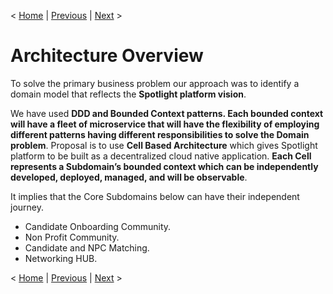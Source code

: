 < [Home](../README.md) | [Previous](./1_Arch_TableofContent.md) | [Next](./2_Arch_SpotlightContextDiagram.md) >

# Architecture Overview 
To solve the primary business problem our approach was to identify a domain model that reflects the **Spotlight platform vision**. 

We have used **DDD and Bounded Context patterns. Each bounded context will have a fleet of microservice that will have the flexibility of employing different patterns having different responsibilities to solve the Domain problem**.
Proposal is to use **Cell Based Architecture** which gives Spotlight platform to be built as a decentralized cloud native application. **Each Cell represents a Subdomain’s bounded context which can be independently developed, deployed, managed, and will be observable**.

It implies that the Core Subdomains below can have their independent journey. 

- Candidate Onboarding Community.
- Non Profit Community. 
- Candidate and NPC Matching.
- Networking HUB.


< [Home](../README.md) | [Previous](./1_Arch_TableofContent.md) | [Next](./2_Arch_SpotlightContextDiagram.md) >
